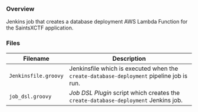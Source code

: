 ### Overview

Jenkins job that creates a database deployment AWS Lambda Function for the SaintsXCTF application.

### Files

| Filename                  | Description                                                                                |
|---------------------------|--------------------------------------------------------------------------------------------|
| `Jenkinsfile.groovy`      | Jenkinsfile which is executed when the `create-database-deployment` pipeline job is run.   |
| `job_dsl.groovy`          | *Job DSL Plugin* script which creates the `create-database-deployment` Jenkins job.        |